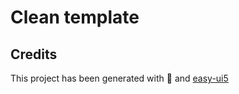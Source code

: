 # Clean template


## Credits

This project has been generated with 💙 and [easy-ui5](https://github.com/SAP)
